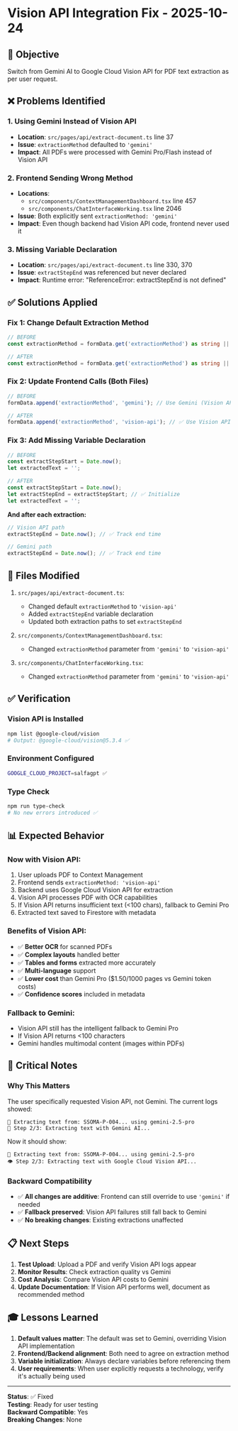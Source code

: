 # Vision API Integration Fix - 2025-10-24

## 🎯 Objective

Switch from Gemini AI to Google Cloud Vision API for PDF text extraction as per user request.

## ❌ Problems Identified

### 1. Using Gemini Instead of Vision API
- **Location**: `src/pages/api/extract-document.ts` line 37
- **Issue**: `extractionMethod` defaulted to `'gemini'`
- **Impact**: All PDFs were processed with Gemini Pro/Flash instead of Vision API

### 2. Frontend Sending Wrong Method
- **Locations**: 
  - `src/components/ContextManagementDashboard.tsx` line 457
  - `src/components/ChatInterfaceWorking.tsx` line 2046
- **Issue**: Both explicitly sent `extractionMethod: 'gemini'`
- **Impact**: Even though backend had Vision API code, frontend never used it

### 3. Missing Variable Declaration
- **Location**: `src/pages/api/extract-document.ts` line 330, 370
- **Issue**: `extractStepEnd` was referenced but never declared
- **Impact**: Runtime error: "ReferenceError: extractStepEnd is not defined"

## ✅ Solutions Applied

### Fix 1: Change Default Extraction Method
```typescript
// BEFORE
const extractionMethod = formData.get('extractionMethod') as string || 'gemini';

// AFTER
const extractionMethod = formData.get('extractionMethod') as string || 'vision-api'; // ✅ DEFAULT TO VISION API
```

### Fix 2: Update Frontend Calls (Both Files)
```typescript
// BEFORE
formData.append('extractionMethod', 'gemini'); // Use Gemini (Vision API needs more work)

// AFTER
formData.append('extractionMethod', 'vision-api'); // ✅ Use Vision API for PDFs
```

### Fix 3: Add Missing Variable Declaration
```typescript
// BEFORE
const extractStepStart = Date.now();
let extractedText = '';

// AFTER
const extractStepStart = Date.now();
let extractStepEnd = extractStepStart; // ✅ Initialize
let extractedText = '';
```

**And after each extraction:**
```typescript
// Vision API path
extractStepEnd = Date.now(); // ✅ Track end time

// Gemini path
extractStepEnd = Date.now(); // ✅ Track end time
```

## 🔧 Files Modified

1. `src/pages/api/extract-document.ts`:
   - Changed default `extractionMethod` to `'vision-api'`
   - Added `extractStepEnd` variable declaration
   - Updated both extraction paths to set `extractStepEnd`

2. `src/components/ContextManagementDashboard.tsx`:
   - Changed `extractionMethod` parameter from `'gemini'` to `'vision-api'`

3. `src/components/ChatInterfaceWorking.tsx`:
   - Changed `extractionMethod` parameter from `'gemini'` to `'vision-api'`

## ✅ Verification

### Vision API is Installed
```bash
npm list @google-cloud/vision
# Output: @google-cloud/vision@5.3.4 ✅
```

### Environment Configured
```bash
GOOGLE_CLOUD_PROJECT=salfagpt ✅
```

### Type Check
```bash
npm run type-check
# No new errors introduced ✅
```

## 📊 Expected Behavior

### Now with Vision API:
1. User uploads PDF to Context Management
2. Frontend sends `extractionMethod: 'vision-api'`
3. Backend uses Google Cloud Vision API for extraction
4. Vision API processes PDF with OCR capabilities
5. If Vision API returns insufficient text (<100 chars), fallback to Gemini Pro
6. Extracted text saved to Firestore with metadata

### Benefits of Vision API:
- ✅ **Better OCR** for scanned PDFs
- ✅ **Complex layouts** handled better
- ✅ **Tables and forms** extracted more accurately
- ✅ **Multi-language** support
- ✅ **Lower cost** than Gemini Pro ($1.50/1000 pages vs Gemini token costs)
- ✅ **Confidence scores** included in metadata

### Fallback to Gemini:
- Vision API still has the intelligent fallback to Gemini Pro
- If Vision API returns <100 characters
- Gemini handles multimodal content (images within PDFs)

## 🚨 Critical Notes

### Why This Matters
The user specifically requested Vision API, not Gemini. The current logs showed:
```
📄 Extracting text from: SSOMA-P-004... using gemini-2.5-pro
🤖 Step 2/3: Extracting text with Gemini AI...
```

Now it should show:
```
📄 Extracting text from: SSOMA-P-004... using gemini-2.5-pro
👁️ Step 2/3: Extracting text with Google Cloud Vision API...
```

### Backward Compatibility
- ✅ **All changes are additive**: Frontend can still override to use `'gemini'` if needed
- ✅ **Fallback preserved**: Vision API failures still fall back to Gemini
- ✅ **No breaking changes**: Existing extractions unaffected

## 📋 Next Steps

1. **Test Upload**: Upload a PDF and verify Vision API logs appear
2. **Monitor Results**: Check extraction quality vs Gemini
3. **Cost Analysis**: Compare Vision API costs to Gemini
4. **Update Documentation**: If Vision API performs well, document as recommended method

## 🎓 Lessons Learned

1. **Default values matter**: The default was set to Gemini, overriding Vision API implementation
2. **Frontend/Backend alignment**: Both need to agree on extraction method
3. **Variable initialization**: Always declare variables before referencing them
4. **User requirements**: When user explicitly requests a technology, verify it's actually being used

---

**Status**: ✅ Fixed  
**Testing**: Ready for user testing  
**Backward Compatible**: Yes  
**Breaking Changes**: None

